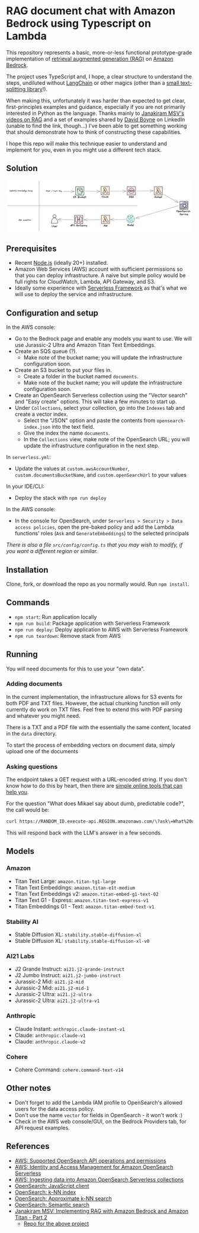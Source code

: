 # RAG document chat with Amazon Bedrock using Typescript on Lambda

This repository represents a basic, more-or-less functional prototype-grade implementation of [retrieval augmented generation (RAG)](https://research.ibm.com/blog/retrieval-augmented-generation-RAG) on [Amazon Bedrock](https://aws.amazon.com/bedrock/).

The project uses TypeScript and, I hope, a clear structure to understand the steps, undiluted without [LangChain](https://www.langchain.com) or other magics (other than a [small text-splitting library](https://github.com/golbin/llm-chunk)!).

When making this, unfortunately it was harder than expected to get clear, first-principles examples and guidance, especially if you are not primarily interested in Python as the language. Thanks mainly to [Janakiram MSV's videos on RAG](https://www.youtube.com/watch?v=BXgaK8PPZAE) and a set of examples shared by [David Boyne](https://www.boyney.io) on LinkedIn (unable to find the link, though...) I've been able to get something working that should demonstrate how to think of constructing these capabilities.

I hope this repo will make this technique easier to understand and implement for you, even in you might use a different tech stack.

## Solution

![Diagram](./diagram.png)

## Prerequisites

- Recent [Node.js](https://nodejs.org/en/) (ideally 20+) installed.
- Amazon Web Services (AWS) account with sufficient permissions so that you can deploy infrastructure. A naive but simple policy would be full rights for CloudWatch, Lambda, API Gateway, and S3.
- Ideally some experience with [Serverless Framework](https://www.serverless.com) as that's what we will use to deploy the service and infrastructure.

## Configuration and setup

In the AWS console:

- Go to the Bedrock page and enable any models you want to use. We will use Jurassic-2 Ultra and Amazon Titan Text Embeddings.
- Create an SQS queue (?).
  - Make note of the bucket name; you will update the infrastructure configuration soon.
- Create an S3 bucket to put your files in.
  - Create a folder in the bucket named `documents`.
  - Make note of the bucket name; you will update the infrastructure configuration soon.
- Create an OpenSearch Serverless collection using the "Vector search" and "Easy create" options. This will take a few minutes to start up.
- Under `Collections`, select your collection, go into the `Indexes` tab and create a vector index.
  - Select the "JSON" option and paste the contents from `opensearch-index.json` into the text field.
  - Give the index the name `documents`.
  - In the `Collections` view, make note of the OpenSearch URL; you will update the infrastructure configuration in the next step.

In `serverless.yml`:

- Update the values at `custom.awsAccountNumber`, `custom.documentsBucketName`, and `custom.openSearchUrl` to your values

In your IDE/CLI:

- Deploy the stack with `npm run deploy`

In the AWS console:

- In the console for OpenSearch, under `Serverless > Security > Data access policies`, open the pre-baked policy and add the Lambda functions' roles (`Ask` and `GenerateEmbeddings`) to the selected principals

_There is also a file `src/config/config.ts` that you may wish to modify, if you want a different region or similar._

## Installation

Clone, fork, or download the repo as you normally would. Run `npm install`.

## Commands

- `npm start`: Run application locally
- `npm run build`: Package application with Serverless Framework
- `npm run deploy`: Deploy application to AWS with Serverless Framework
- `npm run teardown`: Remove stack from AWS

## Running

You will need documents for this to use your "own data".

### Adding documents

In the current implementation, the infrastructure allows for S3 events for both PDF and TXT files. However, the actual chunking function will only currently do work on TXT files. Feel free to extend this with PDF parsing and whatever you might need.

There is a TXT and a PDF file with the essentially the same content, located in the `data` directory.

To start the process of embedding vectors on document data, simply upload one of the documents

### Asking questions

The endpoint takes a GET request with a URL-encoded string. If you don't know how to do this by heart, then there are [simple online tools that can help you](https://www.urlencoder.org).

For the question "What does Mikael say about dumb, predictable code?", the call would be:

```bash
curl https://RANDOM_ID.execute-api.REGION.amazonaws.com/\?ask\=What%20does%20Mikael%20say%20about%20dumb%2C%20predictable%20code%3F
```

This will respond back with the LLM's answer in a few seconds.

## Models

### Amazon

- Titan Text Large: `amazon.titan-tg1-large`
- Titan Text Embeddings: `amazon.titan-e1t-medium`
- Titan Text Embeddings v2: `amazon.titan-embed-g1-text-02`
- Titan Text G1 - Express: `amazon.titan-text-express-v1`
- Titan Embeddings G1 - Text: `amazon.titan-embed-text-v1`

### Stability AI

- Stable Diffusion XL: `stability.stable-diffusion-xl`
- Stable Diffusion XL: `stability.stable-diffusion-xl-v0`

### AI21 Labs

- J2 Grande Instruct: `ai21.j2-grande-instruct`
- J2 Jumbo Instruct: `ai21.j2-jumbo-instruct`
- Jurassic-2 Mid: `ai21.j2-mid`
- Jurassic-2 Mid: `ai21.j2-mid-1`
- Jurassic-2 Ultra: `ai21.j2-ultra`
- Jurassic-2 Ultra: `ai21.j2-ultra-v1`

### Anthropic

- Claude Instant: `anthropic.claude-instant-v1`
- Claude: `anthropic.claude-v1`
- Claude: `anthropic.claude-v2`

### Cohere

- Cohere Command: `cohere.command-text-v14`

## Other notes

- Don't forget to add the Lambda IAM profile to OpenSearch's allowed users for the data access policy.
- Don't use the name `vector` for fields in OpenSearch - it won't work :)
- Check in the AWS web console/GUI, on the Bedrock Providers tab, for API request examples.

## References

- [AWS: Supported OpenSearch API operations and permissions](https://docs.aws.amazon.com/opensearch-service/latest/developerguide/serverless-genref.html#serverless-operations)
- [AWS: Identity and Access Management for Amazon OpenSearch Serverless](https://docs.aws.amazon.com/opensearch-service/latest/developerguide/security-iam-serverless.html#security_iam_id-based-policy-examples-data-plane.html)
- [AWS: Ingesting data into Amazon OpenSearch Serverless collections](https://docs.aws.amazon.com/opensearch-service/latest/developerguide/serverless-clients.html#serverless-javascript)
- [OpenSearch: JavaScript client](https://opensearch.org/docs/latest/clients/javascript/index/)
- [OpenSearch: k-NN index](https://opensearch.org/docs/latest/search-plugins/knn/knn-index/)
- [OpenSearch: Approximate k-NN search](https://opensearch.org/docs/latest/search-plugins/knn/approximate-knn/)
- [OpenSearch: Semantic search](https://opensearch.org/docs/latest/ml-commons-plugin/semantic-search/)
- [Janakiram MSV: Implementing RAG with Amazon Bedrock and Amazon Titan - Part 2](https://www.youtube.com/watch?v=BXgaK8PPZAE)
  - [Repo for the above project](https://github.com/janakiramm/rag-bedrock-titan)
